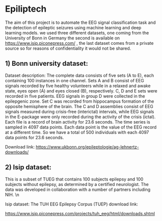 # Epiliptech
The aim of this project is to automate the EEG signal classification task and the detection of epileptic seizures using machine learning and deep learning models.
we used three different datasets, one coming from the University of Bonn in Germany the second is available on https://www.isip.piconepress.com/ , the last dataset comes from a private source so for reasons of confidentiality it would not be shared.
## 1)  Bonn university dataset:
Dataset description:
The complete data consists of five sets (A to E), each containing 100 instances in one
channel. Sets A and B consist of EEG signals recorded by five healthy volunteers
while in a relaxed and awake state, eyes open (A) and eyes closed (B), respectively.
C, D and E sets were recorded in five patients. EEG signals in group D were
collected in the epilepgenic zone. Set C was recorded from hippocampus formation
of the opposite hemisphere of the brain.
The C and D assemblies consist of EEG signals measured during
crisis-free (interictal) intervals, while EEG signals in the E-package were only recorded
during the activity of the crisis (ictal).
Each file is a record of brain activity for 23.6 seconds. The time series
is sampled in 4097 data points. Each data point is the value of
the EEG record at a different time. So we have a total of 500 individuals with each 4097
data points for 23.6 seconds.




Download link: https://www.ukbonn.org/epileptologie/ag-lehnertz-downloads/


## 2) Isip dataset:
This is a subset of TUEG that contains 100 subjects epilepsy and 100 subjects without epilepsy, as determined by a certified neurologist. The data was developed in collaboration with a number of partners including NIH. \n

Isip dataset: The TUH EEG Epilepsy Corpus (TUEP) download link:

https://www.isip.piconepress.com/projects/tuh_eeg/html/downloads.shtml
